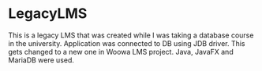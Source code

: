 # LegacyLMS
This is a legacy LMS that was created while I was taking a database course in the university.
Application was connected to DB using JDB driver.
This gets changed to a new one in Woowa LMS project.
Java, JavaFX and MariaDB were used.
